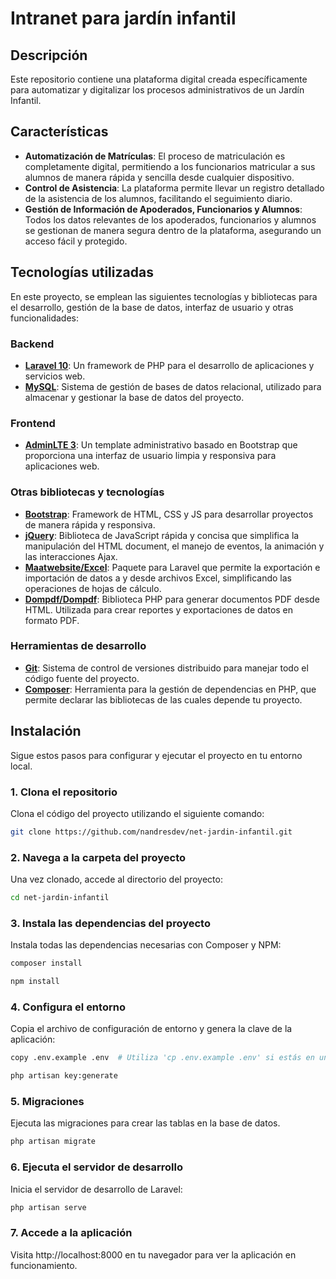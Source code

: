 # Intranet para jardín infantil

## Descripción

Este repositorio contiene una plataforma digital creada específicamente para automatizar y digitalizar los procesos administrativos de un Jardín Infantil.

## Características

- **Automatización de Matrículas**: El proceso de matriculación es completamente digital, permitiendo a los funcionarios matricular a sus alumnos de manera rápida y sencilla desde cualquier dispositivo.
- **Control de Asistencia**: La plataforma permite llevar un registro detallado de la asistencia de los alumnos, facilitando el seguimiento diario.
- **Gestión de Información de Apoderados, Funcionarios y Alumnos**: Todos los datos relevantes de los apoderados, funcionarios y alumnos se gestionan de manera segura dentro de la plataforma, asegurando un acceso fácil y protegido.

## Tecnologías utilizadas

En este proyecto, se emplean las siguientes tecnologías y bibliotecas para el desarrollo, gestión de la base de datos, interfaz de usuario y otras funcionalidades:

### Backend
- **[Laravel 10](https://laravel.com/)**: Un framework de PHP para el desarrollo de aplicaciones y servicios web.
- **[MySQL](https://www.mysql.com/)**: Sistema de gestión de bases de datos relacional, utilizado para almacenar y gestionar la base de datos del proyecto.

### Frontend
- **[AdminLTE 3](https://adminlte.io/themes/v3/)**: Un template administrativo basado en Bootstrap que proporciona una interfaz de usuario limpia y responsiva para aplicaciones web.

### Otras bibliotecas y tecnologías
- **[Bootstrap](https://getbootstrap.com/)**: Framework de HTML, CSS y JS para desarrollar proyectos de manera rápida y responsiva.
- **[jQuery](https://jquery.com/)**: Biblioteca de JavaScript rápida y concisa que simplifica la manipulación del HTML document, el manejo de eventos, la animación y las interacciones Ajax.
- **[Maatwebsite/Excel](https://docs.laravel-excel.com/3.1/getting-started/)**: Paquete para Laravel que permite la exportación e importación de datos a y desde archivos Excel, simplificando las operaciones de hojas de cálculo.
- **[Dompdf/Dompdf](https://github.com/dompdf/dompdf)**: Biblioteca PHP para generar documentos PDF desde HTML. Utilizada para crear reportes y exportaciones de datos en formato PDF.

### Herramientas de desarrollo
- **[Git](https://git-scm.com/)**: Sistema de control de versiones distribuido para manejar todo el código fuente del proyecto.
- **[Composer](https://getcomposer.org/)**: Herramienta para la gestión de dependencias en PHP, que permite declarar las bibliotecas de las cuales depende tu proyecto.


## Instalación
Sigue estos pasos para configurar y ejecutar el proyecto en tu entorno local.

### 1. Clona el repositorio
Clona el código del proyecto utilizando el siguiente comando:

```sh
git clone https://github.com/nandresdev/net-jardin-infantil.git
```

### 2. Navega a la carpeta del proyecto
Una vez clonado, accede al directorio del proyecto:

```sh
cd net-jardin-infantil
```

### 3. Instala las dependencias del proyecto
Instala todas las dependencias necesarias con Composer y NPM:

 ```sh
composer install
 ```
 ```sh
npm install
 ```

### 4. Configura el entorno
Copia el archivo de configuración de entorno y genera la clave de la aplicación:

```sh
copy .env.example .env  # Utiliza 'cp .env.example .env' si estás en un entorno Unix/Linux
```
```sh
php artisan key:generate
```

### 5. Migraciones 
Ejecuta las migraciones para crear las tablas en la base de datos.

```sh
php artisan migrate
```

### 6. Ejecuta el servidor de desarrollo
Inicia el servidor de desarrollo de Laravel:

```sh
php artisan serve
```

### 7. Accede a la aplicación
Visita http://localhost:8000 en tu navegador para ver la aplicación en funcionamiento.
